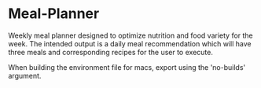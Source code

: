 # Meal-Planner
Weekly meal planner designed to optimize nutrition and food variety for the week.
The intended output is a daily meal recommendation which will have three meals and corresponding recipes for the user to execute.

When building the environment file for macs, export using the 'no-builds' argument.